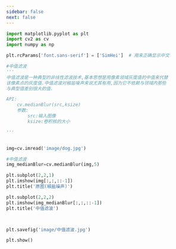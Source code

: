 ```yaml
---
sidebar: false
next: false
---
```

<BlogInfo/>






```python
import matplotlib.pyplot as plt
import cv2 as cv
import numpy as np

plt.rcParams['font.sans-serif'] = ['SimHei']  # 用来正确显示中文

#中值滤波
'''
中值滤波是一种典型的非线性滤波技术,基本思想是用像素领域灰度值的中值来代替
该像素点的灰度值.中值滤波对椒盐噪声来说尤其有用,因为它不依赖与领域内那些
与典型值差别很大的值.

API:
    cv.medianBlur(src,ksize)
    参数:
        src:输入图像
        ksize:卷积核的大小

'''


img=cv.imread('image/dog.jpg')

#中值滤波
img_medianBlur=cv.medianBlur(img,5)

plt.subplot(2,2,1)
plt.imshow(img[:,:,::-1])
plt.title('原图(椒盐噪声)')

plt.subplot(2,2,2)
plt.imshow(img_medianBlur[:,:,::-1])
plt.title('中值滤波')



plt.savefig('image/中值滤波.jpg')

plt.show()



```






<ActionBox />
        
<style>#top-box {margin-top:0.5rem!important;}</style>